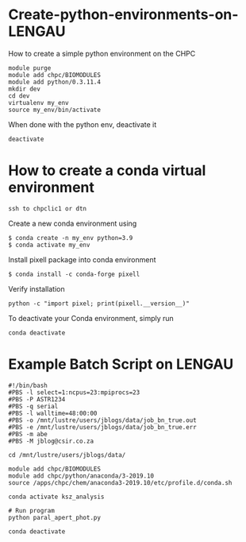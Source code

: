 # Create-python-environments-on-LENGAU
How to create a simple python environment on the CHPC

```
module purge
module add chpc/BIOMODULES
module add python/0.3.11.4
mkdir dev
cd dev
virtualenv my_env
source my_env/bin/activate
```
When done with the python env, deactivate it

```
deactivate
```
# How to create a conda virtual environment

```
ssh to chpclic1 or dtn
```
Create a new conda environment using
```
$ conda create -n my_env python=3.9
$ conda activate my_env
```

Install pixell package into conda environment
```
$ conda install -c conda-forge pixell
```

Verify installation

```
python -c "import pixel; print(pixell.__version__)"
```
To deactivate your Conda environment, simply run

```
conda deactivate
```
# Example Batch Script on LENGAU

```
#!/bin/bash
#PBS -l select=1:ncpus=23:mpiprocs=23
#PBS -P ASTR1234
#PBS -q serial
#PBS -l walltime=48:00:00
#PBS -o /mnt/lustre/users/jblogs/data/job_bn_true.out
#PBS -e /mnt/lustre/users/jblogs/data/job_bn_true.err
#PBS -m abe
#PBS -M jblog@csir.co.za

cd /mnt/lustre/users/jblogs/data/

module add chpc/BIOMODULES
module add chpc/python/anaconda/3-2019.10
source /apps/chpc/chem/anaconda3-2019.10/etc/profile.d/conda.sh

conda activate ksz_analysis

# Run program
python paral_apert_phot.py

conda deactivate
```
